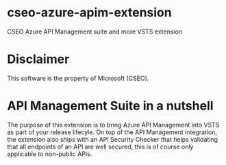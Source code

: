 # cseo-azure-apim-extension
CSEO Azure API Management suite and more VSTS extension
# Disclaimer
This software is the property of Microsoft (CSEO). 
# API Management Suite in a nutshell
The purpose of this extension is to bring Azure API Management into VSTS as part of your release lifecyle. On top of the API Management integration, the extension also 
ships with an API Security Checker that helps validating that all endpoints of an API are well secured, this is of course only applicable to non-public APIs.